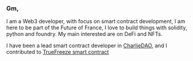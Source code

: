 ### Gm,

I am a Web3 developer, with focus on smart contract development, I am here to be part of the Future of France, I love to build things with solidity, python and foundry.
My main interested are on DeFi and NFTs.

I have been a lead smart contract developer in [CharlieDAO](https://github.com/charliedao-eth), and I contributed to [TrueFreeze smart contract](https://github.com/charliedao-eth/DeepFreeze)


